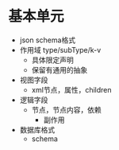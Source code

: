 # 基本单元

- json schema格式
- 作用域 type/subType/k-v 
  - 具体限定声明
  - 保留有通用的抽象
- 视图字段
  - xml节点，属性，children
- 逻辑字段
  - 节点，节点内容，依赖
    - 副作用
- 数据库格式
  - schema